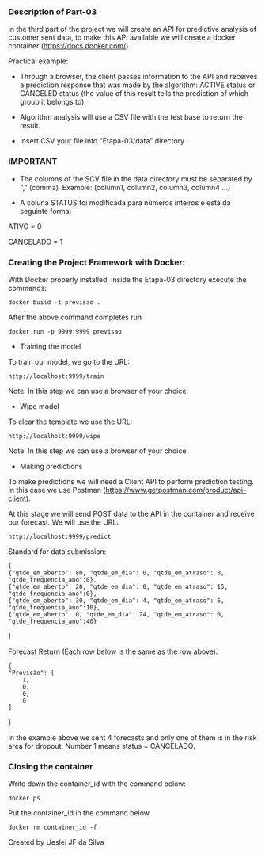 ### Description of Part-03

In the third part of the project we will create an API for predictive analysis of customer sent data, to make this API available we will create a docker container (https://docs.docker.com/).

Practical example:

- Through a browser, the client passes information to the API and receives a prediction response that was made by the algorithm: ACTIVE status or CANCELED status (the value of this result tells the prediction of which group it belongs to).

- Algorithm analysis will use a CSV file with the test base to return the result.

- Insert CSV your file into "Etapa-03/data" directory


### IMPORTANT

- The columns of the SCV file in the data directory must be separated by "," (comma).
Example: (column1, column2, column3, column4 ...)

- A coluna STATUS foi modificada para números inteiros e está da seguinte forma:

ATIVO = 0

CANCELADO = 1


### Creating the Project Framework with Docker:

With Docker properly installed, inside the Etapa-03 directory execute the commands:

	docker build -t previsao .

After the above command completes run

	docker run -p 9999:9999 previsao


- Training the model

To train our model, we go to the URL:

	http://localhost:9999/train

Note: In this step we can use a browser of your choice.

- Wipe model

To clear the template we use the URL:

	http://localhost:9999/wipe

Note: In this step we can use a browser of your choice.

- Making predictions

To make predictions we will need a Client API to perform prediction testing. In this case we use Postman (https://www.getpostman.com/product/api-client).

At this stage we will send POST data to the API in the container and receive our forecast. We will use the URL:

	http://localhost:9999/predict

Standard for data submission:

	[
    {"qtde_em_aberto": 80, "qtde_em_dia": 0, "qtde_em_atraso": 0, "qtde_frequencia_ano":0},
    {"qtde_em_aberto": 20, "qtde_em_dia": 0, "qtde_em_atraso": 15, "qtde_frequencia_ano":0},
    {"qtde_em_aberto": 30, "qtde_em_dia": 4, "qtde_em_atraso": 6, "qtde_frequencia_ano":10},
    {"qtde_em_aberto": 0, "qtde_em_dia": 24, "qtde_em_atraso": 0, "qtde_frequencia_ano":40}
]

Forecast Return (Each row below is the same as the row above):

	{
    "Previsão": [
        1,
        0,
        0,
        0
    ]
}

In the example above we sent 4 forecasts and only one of them is in the risk area for dropout. Number 1 means status = CANCELADO.


### Closing the container

Write down the container_id with the command below:

	docker ps  

Put the container_id in the command below

	docker rm container_id -f


Created by Ueslei JF da Silva

